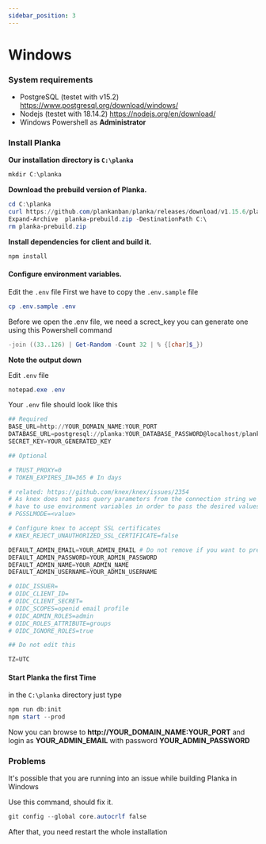 ```yaml
---
sidebar_position: 3
---
```

# Windows
### System requirements
* PostgreSQL (testet with v15.2) https://www.postgresql.org/download/windows/
* Nodejs (testet with 18.14.2) https://nodejs.org/en/download/
* Windows Powershell as **Administrator**
### Install Planka
**Our installation directory is `C:\planka`**
```powershell
mkdir C:\planka
```

**Download the prebuild version of Planka.**
```powershell
cd C:\planka
curl https://github.com/plankanban/planka/releases/download/v1.15.6/planka-prebuild-v1.15.6.zip -o planka-prebuild.zip
Expand-Archive  planka-prebuild.zip -DestinationPath C:\
rm planka-prebuild.zip
```

**Install dependencies for client and build it.**
```powershell
npm install
```

#### Configure environment variables.
Edit the ``.env`` file
First we have to copy the ``.env.sample`` file

```powershell
cp .env.sample .env
```

Before we open the .env file, we need a screct_key
you can generate one using this Powershell command

```powershell
-join ((33..126) | Get-Random -Count 32 | % {[char]$_})
```
**Note the output down**


Edit ``.env`` file
```powershell
notepad.exe .env
```

Your ``.env`` file should look like this

```powershell
## Required
BASE_URL=http://YOUR_DOMAIN_NAME:YOUR_PORT
DATABASE_URL=postgresql://planka:YOUR_DATABASE_PASSWORD@localhost/planka
SECRET_KEY=YOUR_GENERATED_KEY

## Optional

# TRUST_PROXY=0
# TOKEN_EXPIRES_IN=365 # In days

# related: https://github.com/knex/knex/issues/2354
# As knex does not pass query parameters from the connection string we
# have to use environment variables in order to pass the desired values, e.g.
# PGSSLMODE=<value>

# Configure knex to accept SSL certificates
# KNEX_REJECT_UNAUTHORIZED_SSL_CERTIFICATE=false

DEFAULT_ADMIN_EMAIL=YOUR_ADMIN_EMAIL # Do not remove if you want to prevent this user from being edited/deleted
DEFAULT_ADMIN_PASSWORD=YOUR_ADMIN_PASSWORD
DEFAULT_ADMIN_NAME=YOUR_ADMIN_NAME
DEFAULT_ADMIN_USERNAME=YOUR_ADMIN_USERNAME

# OIDC_ISSUER=
# OIDC_CLIENT_ID=
# OIDC_CLIENT_SECRET=
# OIDC_SCOPES=openid email profile
# OIDC_ADMIN_ROLES=admin
# OIDC_ROLES_ATTRIBUTE=groups
# OIDC_IGNORE_ROLES=true

## Do not edit this

TZ=UTC
```



#### Start Planka the first Time
in the ``C:\planka`` directory just type

```powershell
npm run db:init
npm start --prod
```

Now you can browse to **http://YOUR_DOMAIN_NAME:YOUR_PORT** and login as **YOUR_ADMIN_EMAIL** with password **YOUR_ADMIN_PASSWORD**


### Problems

It's possible that you are running into an issue while building Planka in Windows

Use this command, should fix it.
```powershell
git config --global core.autocrlf false
```

After that, you need restart the whole installation
